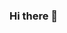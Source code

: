 ### Hi there 👋

<!--
**SoChunNing/SoChunNing** is a ✨ _special_ ✨ repository because its `README.md` (this file) appears on your GitHub profile.


- I'm So Chun Ning and you guys can call me Felix.
- I’m currently studying at The Chinese University of Hong Kong, and my major is BEng: AIST.
- I’m currently learning AI technology.
- I'm quite good at badminton and cycling.


